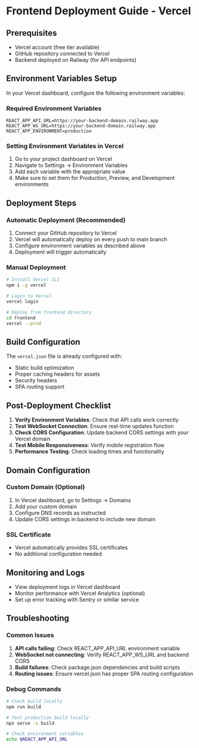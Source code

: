 # Frontend Deployment Guide - Vercel

## Prerequisites
- Vercel account (free tier available)
- GitHub repository connected to Vercel
- Backend deployed on Railway (for API endpoints)

## Environment Variables Setup

In your Vercel dashboard, configure the following environment variables:

### Required Environment Variables
```
REACT_APP_API_URL=https://your-backend-domain.railway.app
REACT_APP_WS_URL=https://your-backend-domain.railway.app
REACT_APP_ENVIRONMENT=production
```

### Setting Environment Variables in Vercel
1. Go to your project dashboard on Vercel
2. Navigate to Settings → Environment Variables
3. Add each variable with the appropriate value
4. Make sure to set them for Production, Preview, and Development environments

## Deployment Steps

### Automatic Deployment (Recommended)
1. Connect your GitHub repository to Vercel
2. Vercel will automatically deploy on every push to main branch
3. Configure environment variables as described above
4. Deployment will trigger automatically

### Manual Deployment
```bash
# Install Vercel CLI
npm i -g vercel

# Login to Vercel
vercel login

# Deploy from frontend directory
cd frontend
vercel --prod
```

## Build Configuration

The `vercel.json` file is already configured with:
- Static build optimization
- Proper caching headers for assets
- Security headers
- SPA routing support

## Post-Deployment Checklist

1. **Verify Environment Variables**: Check that API calls work correctly
2. **Test WebSocket Connection**: Ensure real-time updates function
3. **Check CORS Configuration**: Update backend CORS settings with your Vercel domain
4. **Test Mobile Responsiveness**: Verify mobile registration flow
5. **Performance Testing**: Check loading times and functionality

## Domain Configuration

### Custom Domain (Optional)
1. In Vercel dashboard, go to Settings → Domains
2. Add your custom domain
3. Configure DNS records as instructed
4. Update CORS settings in backend to include new domain

### SSL Certificate
- Vercel automatically provides SSL certificates
- No additional configuration needed

## Monitoring and Logs

- View deployment logs in Vercel dashboard
- Monitor performance with Vercel Analytics (optional)
- Set up error tracking with Sentry or similar service

## Troubleshooting

### Common Issues
1. **API calls failing**: Check REACT_APP_API_URL environment variable
2. **WebSocket not connecting**: Verify REACT_APP_WS_URL and backend CORS
3. **Build failures**: Check package.json dependencies and build scripts
4. **Routing issues**: Ensure vercel.json has proper SPA routing configuration

### Debug Commands
```bash
# Check build locally
npm run build

# Test production build locally
npx serve -s build

# Check environment variables
echo $REACT_APP_API_URL
```
